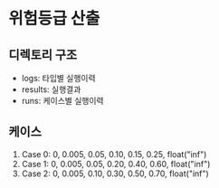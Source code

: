 # 위험등급 산출

## 디렉토리 구조

* logs: 타입별 실행이력
* results: 실행결과
* runs: 케이스별 실행이력

## 케이스

1. Case 0: 0, 0.005, 0.05, 0.10, 0.15, 0.25, float("inf")
2. Case 1: 0, 0.005, 0.05, 0.20, 0.40, 0.60, float("inf")
3. Case 2: 0, 0.005, 0.10, 0.30, 0.50, 0.70, float("inf")